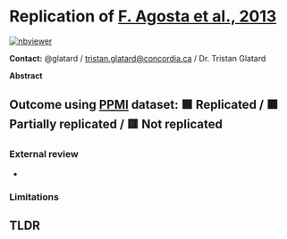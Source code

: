 # Replication of [F. Agosta et al., 2013](https://onlinelibrary.wiley.com/doi/full/10.1002/hbm.22101)
[![nbviewer](https://img.shields.io/badge/view%20on-nbviewer-brightgreen.svg)](https://nbviewer.org/github/LivingPark-MRI/agosta-etal/blob/main/agosta-etal.ipynb)

**Contact:** @glatard / [tristan.glatard@concordia.ca](mailto:tristan.glatard@concordia.ca) / Dr. Tristan Glatard

**Abstract**
> 

## Outcome using [PPMI](https://www.ppmi-info.org/) dataset: 🟩 Replicated / 🟧 Partially replicated / 🟥 Not replicated


### External review 
- 
> 


### Limitations


**TLDR**
- 